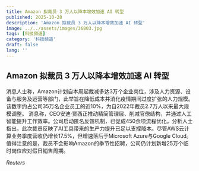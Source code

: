 ```yaml
---
title: Amazon 拟裁员 3 万人以降本增效加速 AI 转型
published: 2025-10-28
description: 'Amazon 拟裁员 3 万人以降本增效加速 AI 转型'
image: ../../assets/images/36803.jpg
tags: [科技频道]
category: '科技频道'
draft: false
lang: ''
---
```


## Amazon 拟裁员 3 万人以降本增效加速 AI 转型

消息人士称，Amazon计划自本周起裁减多达3万个企业岗位，涉及人力资源、设备与服务及运营等部门，此举旨在降低成本并消化疫情期间过度扩张的人力规模。该数字约占公司35万名企业员工的近10%，为自2022年裁员2.7万人以来最大规模调整。
消息称，CEO安迪·贾西正推动精简管理层、削减官僚结构，并通过人工智能提升工作效率。公司启动匿名反馈机制，已促成450余项流程优化。分析人士指出，此次裁员反映了AI工具带来的生产力提升已足以支撑降本。尽管AWS云计算业务季度营收仍增长17.5%，但增速落后于Microsoft Azure与Google Cloud。值得注意的是，裁员不会影响Amazon的季节性招聘，公司仍计划新增25万个临时岗位应对假日销售周期。

*Reuters*
